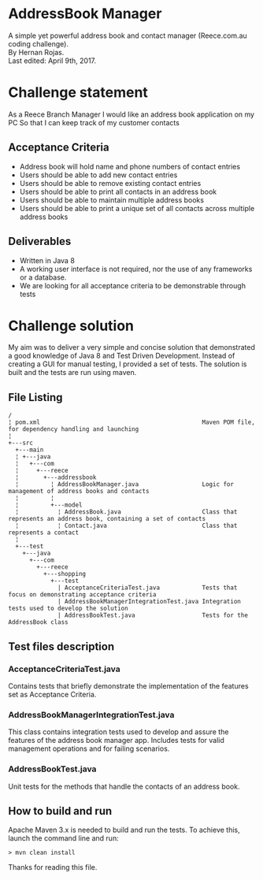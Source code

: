 # AddressBook Manager
A simple yet powerful address book and contact manager (Reece.com.au coding challenge).<br>
By Hernan Rojas.<br>
Last edited: April 9th, 2017.

# Challenge statement
As a Reece Branch Manager I would like an address book application on my PC So that I can keep track of my customer contacts

## Acceptance Criteria
- Address book will hold name and phone numbers of contact entries
- Users should be able to add new contact entries
- Users should be able to remove existing contact entries
- Users should be able to print all contacts in an address book
- Users should be able to maintain multiple address books
- Users should be able to print a unique set of all contacts across multiple address books

## Deliverables
- Written in Java 8
- A working user interface is not required, nor the use of any frameworks or a database.
- We are looking for all acceptance criteria to be demonstrable through tests

# Challenge solution
My aim was to deliver a very simple and concise solution that demonstrated a good knowledge of Java 8 and Test Driven Development. Instead of creating a GUI for manual testing, I provided a set of tests. The solution is built and the tests are run using maven.

## File Listing
```
/
¦ pom.xml                                              Maven POM file, for dependency handling and launching
¦
+---src
  +---main
  ¦ +---java
  ¦   +---com
  ¦     +---reece
  ¦       +---addressbook
  ¦         ¦ AddressBookManager.java                  Logic for management of address books and contacts
  ¦         ¦
  ¦         +---model
  ¦           ¦ AddressBook.java                       Class that represents an address book, containing a set of contacts
  ¦           ¦ Contact.java                           Class that represents a contact
  ¦
  +---test
    +---java
      +---com
        +---reece
          +---shopping
            +---test
              | AcceptanceCriteriaTest.java            Tests that focus on demonstrating acceptance criteria
              | AddressBookManagerIntegrationTest.java Integration tests used to develop the solution
              | AddressBookTest.java                   Tests for the AddressBook class
```

## Test files description
### AcceptanceCriteriaTest.java
Contains tests that briefly demonstrate the implementation of the features set as Acceptance Criteria.

### AddressBookManagerIntegrationTest.java
This class contains integration tests used to develop and assure the features of the address book manager app. Includes tests for valid management operations and for failing scenarios.

### AddressBookTest.java
Unit tests for the methods that handle the contacts of an address book.

## How to build and run
Apache Maven 3.x is needed to build and run the tests. To achieve this, launch the command line and run: 
```
> mvn clean install
```

Thanks for reading this file.
